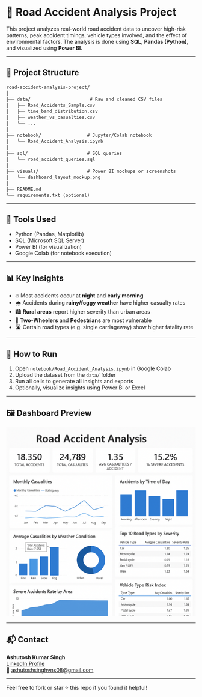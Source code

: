 # 🚧 Road Accident Analysis Project

This project analyzes real-world road accident data to uncover high-risk patterns, peak accident timings, vehicle types involved, and the effect of environmental factors. The analysis is done using **SQL**, **Pandas (Python)**, and visualized using **Power BI**.

---

## 📁 Project Structure

```
road-accident-analysis-project/
│
├── data/                      # Raw and cleaned CSV files
│   ├── Road_Accidents_Sample.csv
│   ├── time_band_distribution.csv
│   ├── weather_vs_casualties.csv
│   └── ...
│
├── notebook/                 # Jupyter/Colab notebook
│   └── Road_Accident_Analysis.ipynb
│
├── sql/                      # SQL queries
│   └── road_accident_queries.sql
│
├── visuals/                  # Power BI mockups or screenshots
│   └── dashboard_layout_mockup.png
│
├── README.md
└── requirements.txt (optional)
```

---

## 🔧 Tools Used

- Python (Pandas, Matplotlib)
- SQL (Microsoft SQL Server)
- Power BI (for visualization)
- Google Colab (for notebook execution)

---

## 📊 Key Insights

- 🔥 Most accidents occur at **night** and **early morning**
- 🌧️ Accidents during **rainy/foggy weather** have higher casualty rates
- 🏙️ **Rural areas** report higher severity than urban areas
- 🚗 **Two-Wheelers** and **Pedestrians** are most vulnerable
- 🛣️ Certain road types (e.g. single carriageway) show higher fatality rate

---

## 🚀 How to Run

1. Open `notebook/Road_Accident_Analysis.ipynb` in Google Colab
2. Upload the dataset from the `data/` folder
3. Run all cells to generate all insights and exports
4. Optionally, visualize insights using Power BI or Excel

---

## 🖼️ Dashboard Preview

![Dashboard Layout](visuals/dashboard_layout_mockup.png)

---

## 📬 Contact

**Ashutosh Kumar Singh**  
[LinkedIn Profile](https://www.linkedin.com/in/ashutosh-kumar-singh-dataanalyst)  
📧 ashutoshsinghvns08@gmail.com

---

Feel free to fork or star ⭐ this repo if you found it helpful!
